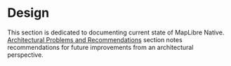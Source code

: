 # Design

This section is dedicated to documenting current state of MapLibre Native. [Architectural Problems and Recommendations](./archictural-problems-and-recommendations.md) section notes recommendations for future improvements from an architectural perspective.
